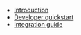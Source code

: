 * [Introduction](../README.md)
* [Developer quickstart](./README.md)
* [Integration guide](./2017-11-28-Enhancing+Your+iOS+Application+With+Salmove+SDK.md)